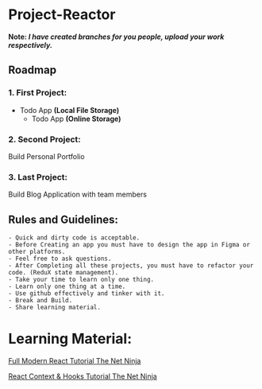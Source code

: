 # Project-Reactor

**Note: *I have created branches for you people, upload your work respectively.***

## Roadmap 

### 1. First Project:
  - Todo App **(Local File Storage)**
    - Todo App **(Online Storage)**
 
 ### 2. Second Project:
 Build Personal Portfolio
 
 ### 3. Last Project:
 Build Blog Application with team members
  
  ## Rules and Guidelines:
    - Quick and dirty code is acceptable.
    - Before Creating an app you must have to design the app in Figma or other platforms.
    - Feel free to ask questions.
    - After Completing all these projects, you must have to refactor your code. (ReduX state management).
    - Take your time to learn only one thing. 
    - Learn only one thing at a time.
    - Use github effectively and tinker with it.
    - Break and Build.
    - Share learning material.
 
 # Learning Material:
 [Full Modern React Tutorial
The Net Ninja](https://www.youtube.com/playlist?list=PL4cUxeGkcC9gZD-Tvwfod2gaISzfRiP9d)

 [React Context & Hooks Tutorial
The Net Ninja](https://www.youtube.com/playlist?list=PL4cUxeGkcC9hNokByJilPg5g9m2APUePI)
